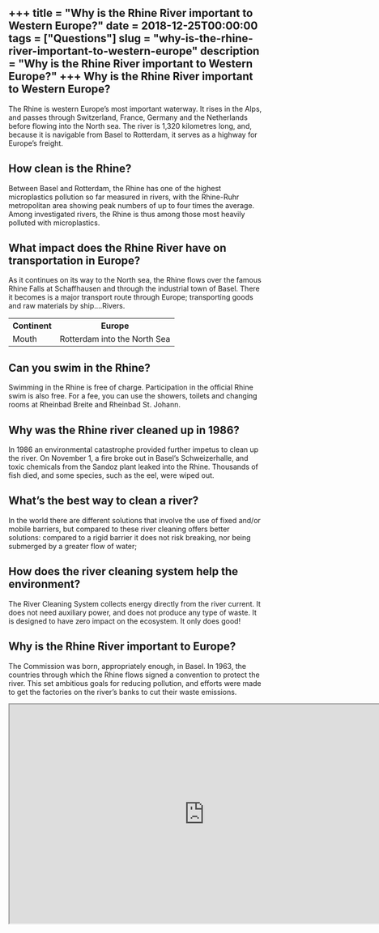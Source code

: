 +++
title = "Why is the Rhine River important to Western Europe?"
date = 2018-12-25T00:00:00
tags = ["Questions"]
slug = "why-is-the-rhine-river-important-to-western-europe"
description = "Why is the Rhine River important to Western Europe?"
+++
Why is the Rhine River important to Western Europe?
---------------------------------------------------

The Rhine is western Europe’s most important waterway. It rises in the Alps, and passes through Switzerland, France, Germany and the Netherlands before flowing into the North sea. The river is 1,320 kilometres long, and, because it is navigable from Basel to Rotterdam, it serves as a highway for Europe’s freight.

How clean is the Rhine?
-----------------------

Between Basel and Rotterdam, the Rhine has one of the highest microplastics pollution so far measured in rivers, with the Rhine-Ruhr metropolitan area showing peak numbers of up to four times the average. Among investigated rivers, the Rhine is thus among those most heavily polluted with microplastics.

What impact does the Rhine River have on transportation in Europe?
------------------------------------------------------------------

As it continues on its way to the North sea, the Rhine flows over the famous Rhine Falls at Schaffhausen and through the industrial town of Basel. There it becomes is a major transport route through Europe; transporting goods and raw materials by ship….Rivers.

<table><tr><th>Continent</th><th>Europe</th></tr><tr><td>Mouth</td><td>Rotterdam into the North Sea</td></tr></table>

Can you swim in the Rhine?
--------------------------

Swimming in the Rhine is free of charge. Participation in the official Rhine swim is also free. For a fee, you can use the showers, toilets and changing rooms at Rheinbad Breite and Rheinbad St. Johann.

Why was the Rhine river cleaned up in 1986?
-------------------------------------------

In 1986 an environmental catastrophe provided further impetus to clean up the river. On November 1, a fire broke out in Basel’s Schweizerhalle, and toxic chemicals from the Sandoz plant leaked into the Rhine. Thousands of fish died, and some species, such as the eel, were wiped out.

What’s the best way to clean a river?
-------------------------------------

In the world there are different solutions that involve the use of fixed and/or mobile barriers, but compared to these river cleaning offers better solutions: compared to a rigid barrier it does not risk breaking, nor being submerged by a greater flow of water;

How does the river cleaning system help the environment?
--------------------------------------------------------

The River Cleaning System collects energy directly from the river current. It does not need auxiliary power, and does not produce any type of waste. It is designed to have zero impact on the ecosystem. It only does good!

Why is the Rhine River important to Europe?
-------------------------------------------

The Commission was born, appropriately enough, in Basel. In 1963, the countries through which the Rhine flows signed a convention to protect the river. This set ambitious goals for reducing pollution, and efforts were made to get the factories on the river’s banks to cut their waste emissions.

<iframe allow="accelerometer; autoplay; clipboard-write; encrypted-media; gyroscope; picture-in-picture" allowfullscreen="" class="__youtube_prefs__  epyt-is-override  no-lazyload" data-no-lazy="1" data-origheight="433" data-origwidth="770" data-skipgform_ajax_framebjll="" height="433" id="_ytid_36557" loading="lazy" src="https://www.youtube.com/embed/DUcSzqJHChM?enablejsapi=1&autoplay=0&cc_load_policy=0&cc_lang_pref=&iv_load_policy=1&loop=0&modestbranding=0&rel=1&fs=1&playsinline=0&autohide=2&theme=dark&color=red&controls=1&" title="YouTube player" width="770"></iframe>